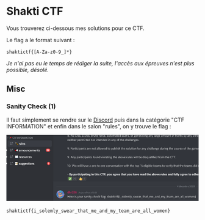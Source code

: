 # Shakti CTF

Vous trouverez ci-dessous mes solutions pour ce CTF.  
  
Le flag a le format suivant :
```
shaktictf{[A-Za-z0-9_]*}
```

*Je n'ai pas eu le temps de rédiger la suite, l'accès aux épreuves n'est plus possible, désolé.*

## Misc

### Sanity Check (1)
Il faut simplement se rendre sur le [Discord](https://discord.gg/gEJUZwe9ju) puis dans la catégorie "CTF INFORMATION" et enfin dans le salon "rules", on y trouve le flag :

![Sanity Check](https://github.com/Zyrfex/CTF/blob/main/2020/Shakti_CTF/images/sanity_check.png)
```
shaktictf{i_solemly_swear_that_me_and_my_team_are_all_women}
```
